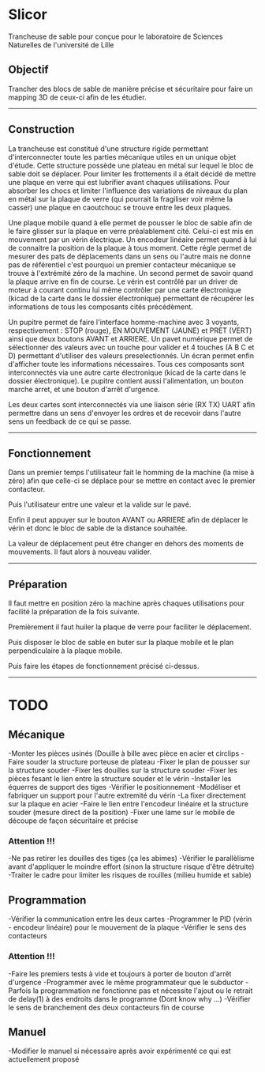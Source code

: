 #  Slicor

Trancheuse de sable pour conçue pour le laboratoire de Sciences Naturelles de l'université de Lille

## Objectif

Trancher des blocs de sable de manière précise et sécuritaire pour faire un mapping 3D de ceux-ci afin de les étudier.

--------------------

## Construction

La trancheuse est constitué d'une structure rigide permettant d'interconnecter toute les parties mécanique utiles en un unique objet d'étude. Cette structure possède une plateau en métal sur lequel le bloc de sable doit se déplacer. Pour limiter les frottements il a était décidé de mettre une plaque en verre qui est lubrifier avant chaques utilisations. Pour absorber les chocs et limiter l'influence des variations de niveaux du plan en métal sur la plaque de verre (qui pourrait la fragiliser voir même la casser) une plaque en caoutchouc se trouve entre les deux plaques.

Une plaque mobile quand à elle permet de pousser le bloc de sable afin de le faire glisser sur la plaque en verre préalablement cité. Celui-ci est mis en mouvement par un vérin électrique. Un encodeur linéaire permet quand à lui de connaitre la position de la plaque à tous moment. Cette régle permet de mesurer des pats de déplacements dans un sens ou l'autre mais ne donne pas de référentiel c'est pourquoi un premier contacteur mécanique se trouve à l'extrémité zéro de la machine. Un second permet de savoir quand la plaque arrive en fin de course. Le vérin est contrôlé par un driver de moteur à courant continu lui même contrôler par une carte électronique (kicad de la carte dans le dossier électronique) permettant de récupérer les informations de tous les composants cités précédèment.

Un pupitre permet de faire l'interface homme-machine avec 3 voyants, respectivement : STOP (rouge), EN MOUVEMENT (JAUNE) et PRET (VERT) ainsi que deux boutons AVANT et ARRIERE. Un pavet numérique permet de sélectionner des valeurs avec un touche pour valider et 4 touches (A B C et D) permettant d'utiliser des valeurs preselectionnés. Un écran permet enfin d'afficher toute les informations nécessaires. Tous ces composants sont interconnectés via une autre carte électronique (kicad de la carte dans le dossier électronique). Le pupitre contient aussi l'alimentation, un bouton marche arret, et une bouton d'arrêt d'urgence.

Les deux cartes sont interconnectés via une liaison série (RX TX) UART afin permettre dans un sens d'envoyer les ordres et de recevoir dans l'autre sens un feedback de ce qui se passe.

--------------------

## Fonctionnement  

Dans un premier temps l'utilisateur fait le homming de la machine (la mise à zéro) afin que celle-ci se déplace pour se mettre en contact avec le premier contacteur.

Puis l'utilisateur entre une valeur et la valide sur le pavé.

Enfin il peut appuyer sur le bouton AVANT ou ARRIERE afin de déplacer le vérin et donc le bloc de sable de la distance souhaitée.

La valeur de déplacement peut être changer en dehors des moments de mouvements. Il faut alors à nouveau valider.

--------------------

## Préparation

Il faut mettre en position zéro la machine après chaques utilisations pour facilité la préparation de la fois suivante.

Premièrement il faut huiler la plaque de verre pour faciliter le déplacement.

Puis disposer le bloc de sable en buter sur la plaque mobile et le plan perpendiculaire à la plaque mobile.

Puis faire les étapes de fonctionnement précisé ci-dessus.

--------------------

# TODO

## Mécanique
-Monter les pièces usinés (Douille à bille avec pièce en acier et circlips
-Faire souder la structure porteuse de plateau
-Fixer le plan de pousser sur la structure souder
-Fixer les douilles sur la structure souder
-Fixer les pièces fesant le lien entre la structure souder et le vérin
-Installer les équerres de support des tiges
-Vérifier le positionnement
-Modéliser et fabriquer un support pour l'autre extremité du vérin
-La fixer directement sur la plaque en acier
-Faire le lien entre l'encodeur linéaire et la structure souder (mesure direct de la position)
-Fixer une lame sur le mobile de découpe de façon sécuritaire et précise

### Attention !!!
-Ne pas retirer les douilles des tiges (ça les abimes)
-Vérifier le parallèlisme avant d'appliquer le moindre effort (sinon la structure risque d'être détruite)
-Traiter le cadre pour limiter les risques de rouilles (milieu humide et sable)

## Programmation
-Vérifier la communication entre les deux cartes
-Programmer le PID (vérin - encodeur linéaire) pour le mouvement de la plaque
-Vérifier le sens des contacteurs

### Attention !!!
-Faire les premiers tests à vide et toujours à porter de bouton d'arrêt d'urgence
-Programmer avec le même programmateur que le subductor
-Parfois la programmation ne fonctionne pas et nécessite l'ajout ou le retrait de delay(1) à des endroits dans le programme (Dont know why ...)
-Vérifier le sens de branchement des deux contacteurs fin de course

## Manuel
-Modifier le manuel si nécessaire après avoir expérimenté ce qui est actuellement proposé

